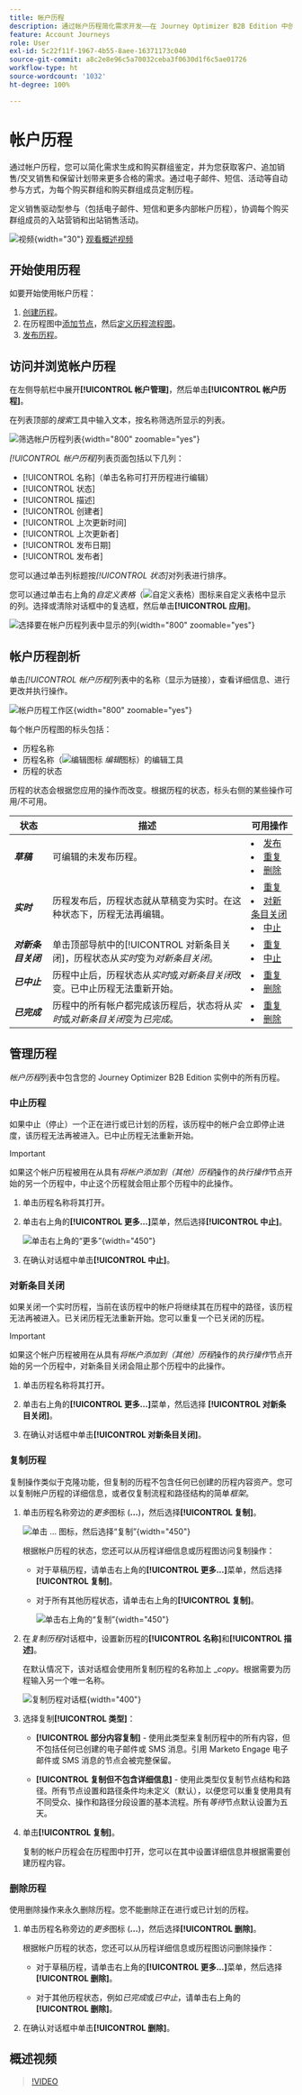 ```yaml
---
title: 帐户历程
description: 通过帐户历程简化需求开发——在 Journey Optimizer B2B Edition 中创建、发布、管理购买群组参与度，覆盖电子邮件、短信及线下活动。
feature: Account Journeys
role: User
exl-id: 5c22f11f-1967-4b55-8aee-16371173c040
source-git-commit: a8c2e8e96c5a70032ceba3f0630d1f6c5ae01726
workflow-type: ht
source-wordcount: '1032'
ht-degree: 100%

---
```



# 帐户历程

通过帐户历程，您可以简化需求生成和购买群组鉴定，并为您获取客户、追加销售/交叉销售和保留计划带来更多合格的需求。通过电子邮件、短信、活动等自动参与方式，为每个购买群组和购买群组成员定制历程。

定义销售驱动型参与（包括电子邮件、短信和更多内部帐户历程），协调每个购买群组成员的入站营销和出站销售活动。

![视频](../../assets/do-not-localize/icon-video.svg){width="30"} [观看概述视频](#overview-video)

## 开始使用历程

如要开始使用帐户历程：

1. [创建历程](./create-publish-journey.md#create-an-account-journey)。
1. 在历程图中[添加节点](./create-publish-journey.md#add-a-node)，然后[定义历程流程图](./create-publish-journey.md#add-and-delete-a-path)。
1. [发布历程](./create-publish-journey.md#publish-an-account-journey)。

## 访问并浏览帐户历程

在左侧导航栏中展开&#x200B;**[!UICONTROL 帐户管理]**，然后单击&#x200B;**[!UICONTROL 帐户历程]**。

在列表顶部的&#x200B;_搜索_&#x200B;工具中输入文本，按名称筛选所显示的列表。

![筛选帐户历程列表](./assets/account-journeys-list-search-filter.png){width="800" zoomable="yes"}

_[!UICONTROL 帐户历程]_&#x200B;列表页面包括以下几列：

* [!UICONTROL 名称]（单击名称可打开历程进行编辑）
* [!UICONTROL 状态]
* [!UICONTROL 描述]
* [!UICONTROL 创建者]
* [!UICONTROL 上次更新时间]
* [!UICONTROL 上次更新者]
* [!UICONTROL 发布日期]
* [!UICONTROL 发布者]

您可以通过单击列标题按&#x200B;_[!UICONTROL 状态]_&#x200B;对列表进行排序。

您可以通过单击右上角的&#x200B;_自定义表格_（![自定义表格](../assets/do-not-localize/icon-column-settings.svg)）图标来自定义表格中显示的列。选择或清除对话框中的复选框，然后单击&#x200B;**[!UICONTROL 应用]**。

![选择要在帐户历程列表中显示的列](./assets/account-journeys-list-columns.png){width="800" zoomable="yes"}

## 帐户历程剖析

单击&#x200B;_[!UICONTROL 帐户历程]_&#x200B;列表中的名称（显示为链接），查看详细信息、进行更改并执行操作。

![帐户历程工作区](./assets/account-journey-workspace.png){width="800" zoomable="yes"}

每个帐户历程图的标头包括：

* 历程名称
* 历程名称（![编辑图标](../assets/do-not-localize/icon-edit.svg) _编辑_&#x200B;图标）的编辑工具
* 历程的状态

历程的状态会根据您应用的操作而改变。根据历程的状态，标头右侧的某些操作可用/不可用。

| 状态 | 描述 | 可用操作 |
| ------ | ----------- | ----------------- |
| _**草稿**_ | 可编辑的未发布历程。 | <li>[发布](./create-publish-journey.md#publish-an-account-journey)<li>[重复](#duplicate-journey) <li>[删除](#delete-journey) |
| _**实时**_ | 历程发布后，历程状态就从草稿变为实时。在这种状态下，历程无法再编辑。 | <li>[重复](#duplicate-journey)<li>[对新条目关闭](#close-to-new-entries) <li>[中止](#abort-journey) |
| _**对新条目关闭**_ | 单击顶部导航中的[!UICONTROL 对新条目关闭]，历程状态从&#x200B;_实时_&#x200B;变为&#x200B;_对新条目关闭_。 | <li>[重复](#duplicate-journey) <li>[中止](#abort-journey) |
| _**已中止**_ | 历程中止后，历程状态从&#x200B;_实时_&#x200B;或&#x200B;_对新条目关闭_&#x200B;改变。已中止历程无法重新开始。 | <li>[重复](#duplicate-journey) <li>[删除](#delete-journey) |
| _**已完成**_ | 历程中的所有帐户都完成该历程后，状态将从&#x200B;_实时_&#x200B;或&#x200B;_对新条目关闭_&#x200B;变为&#x200B;_已完成_。 | <li>[重复](#duplicate-journey) <li>[删除](#delete-journey) |

## 管理历程

_帐户历程_&#x200B;列表中包含您的 Journey Optimizer B2B Edition 实例中的所有历程。

### 中止历程

如果中止（停止）一个正在进行或已计划的历程，该历程中的帐户会立即停止进度，该历程无法再被进入。已中止历程无法重新开始。

>[!IMPORTANT]
>
>如果这个帐户历程被用在从具有&#x200B;_将帐户添加到（其他）历程_&#x200B;操作的&#x200B;_执行操作_&#x200B;节点开始的另一个历程中，中止这个历程就会阻止那个历程中的此操作。

1. 单击历程名称将其打开。

1. 单击右上角的&#x200B;**[!UICONTROL 更多...]**&#x200B;菜单，然后选择&#x200B;**[!UICONTROL 中止]**。

   ![单击右上角的“更多”](./assets/account-journey-live-more-menu.png){width="450"}

1. 在确认对话框中单击&#x200B;**[!UICONTROL 中止]**。

### 对新条目关闭

如果关闭一个实时历程，当前在该历程中的帐户将继续其在历程中的路径，该历程无法再被进入。已关闭历程无法重新开始。您可以重复一个已关闭的历程。

>[!IMPORTANT]
>
>如果这个帐户历程被用在从具有&#x200B;_将帐户添加到（其他）历程_&#x200B;操作的&#x200B;_执行操作_&#x200B;节点开始的另一个历程中，对新条目关闭会阻止那个历程中的此操作。

1. 单击历程名称将其打开。

1. 单击右上角的&#x200B;**[!UICONTROL 更多...]**&#x200B;菜单，然后选择 **[!UICONTROL 对新条目关闭]**。

1. 在确认对话框中单击&#x200B;**[!UICONTROL 对新条目关闭]**。

### 复制历程

复制操作类似于克隆功能，但复制的历程不包含任何已创建的历程内容资产。您可以复制帐户历程的详细信息，或者仅复制流程和路径结构的简单&#x200B;_框架_。

1. 单击历程名称旁边的&#x200B;_更多_&#x200B;图标 (**...**)，然后选择&#x200B;**[!UICONTROL 复制]**。

   ![单击 ... 图标，然后选择“复制”](./assets/account-journeys-list-more-menu.png){width="450"}

   根据帐户历程的状态，您还可以从历程详细信息或历程图访问复制操作：

   * 对于草稿历程，请单击右上角的&#x200B;**[!UICONTROL 更多...]**&#x200B;菜单，然后选择&#x200B;**[!UICONTROL 复制]**。

   * 对于所有其他历程状态，请单击右上角的&#x200B;**[!UICONTROL 复制]**。

     ![单击右上角的“复制”](./assets/account-journey-duplicate-button.png){width="450"}

1. 在&#x200B;_复制历程_&#x200B;对话框中，设置新历程的&#x200B;**[!UICONTROL 名称]**&#x200B;和&#x200B;**[!UICONTROL 描述]**。

   在默认情况下，该对话框会使用所复制历程的名称加上 __copy_。根据需要为历程输入另一个唯一名称。

   ![复制历程对话框](./assets/account-journey-duplicate-dialog.png){width="400"}

1. 选择复制&#x200B;**[!UICONTROL 类型]**：

   * **[!UICONTROL 部分内容复制]** - 使用此类型来复制历程中的所有内容，但不包括任何已创建的电子邮件或 SMS 消息。引用 Marketo Engage 电子邮件或 SMS 消息的节点会被完整保留。

   * **[!UICONTROL 复制但不包含详细信息]** - 使用此类型仅复制节点结构和路径。所有节点设置和路径条件均未定义（默认），以便您可以重复使用具有不同受众、操作和路径分段设置的基本流程。所有&#x200B;_等待_&#x200B;节点默认设置为五天。

1. 单击&#x200B;**[!UICONTROL 复制]**。

   复制的帐户历程会在历程图中打开，您可以在其中设置详细信息并根据需要创建历程内容。

### 删除历程

使用删除操作来永久删除历程。您不能删除正在进行或已计划的历程。

1. 单击历程名称旁边的&#x200B;_更多_&#x200B;图标 (**...**)，然后选择&#x200B;**[!UICONTROL 删除]**。

   根据帐户历程的状态，您还可以从历程详细信息或历程图访问删除操作：

   * 对于草稿历程，请单击右上角的&#x200B;**[!UICONTROL 更多...]**&#x200B;菜单，然后选择&#x200B;**[!UICONTROL 删除]**。

   * 对于其他历程状态，例如&#x200B;_已完成_&#x200B;或&#x200B;_已中止_，请单击右上角的&#x200B;**[!UICONTROL 删除]**。

1. 在确认对话框中单击&#x200B;**[!UICONTROL 删除]**。

## 概述视频

>[!VIDEO](https://video.tv.adobe.com/v/3443202/?learn=on)
